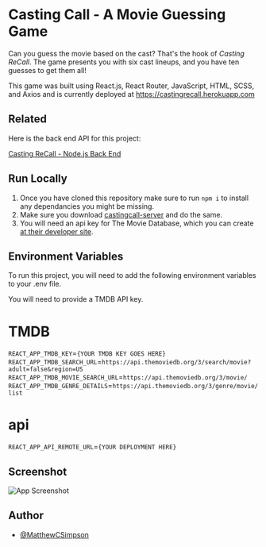 # Casting Call - A Movie Guessing Game

Can you guess the movie based on the cast?  That's the hook of _Casting ReCall_.  The game presents you with six cast lineups, and you have ten guesses to get them all!  

This game was built using React.js, React Router, JavaScript, HTML, SCSS, and Axios and is currently deployed at <https://castingrecall.herokuapp.com>

## Related

Here is the back end API for this project: 

[Casting ReCall - Node.js Back End](https://github.com/matthewcsimpson/castingrecall-server)

## Run Locally 

1. Once you have cloned this repository make sure to run `npm i` to install any dependancies you might be missing. 
2. Make sure you download [castingcall-server](https://github.com/matthewcsimpson/castingcall-server) and do the same. 
3. You will need an api key for The Movie Database, which you can create [at their developer site](https://www.themoviedb.org/documentation/api). 

## Environment Variables

To run this project, you will need to add the following environment variables to your .env file.  

You will need to provide a TMDB API key.
#  TMDB
`REACT_APP_TMDB_KEY`=`{YOUR TMDB KEY GOES HERE}`
`REACT_APP_TMDB_SEARCH_URL`=`https://api.themoviedb.org/3/search/movie?adult=false&region=US`
`REACT_APP_TMDB_MOVIE_SEARCH_URL`=`https://api.themoviedb.org/3/movie/`
`REACT_APP_TMDB_GENRE_DETAILS`=`https://api.themoviedb.org/3/genre/movie/list`
# api
`REACT_APP_API_REMOTE_URL`=`{YOUR DEPLOYMENT HERE}`

## Screenshot

![App Screenshot](https://raw.githubusercontent.com/matthewcsimpson/castingrecall/main/src/data/screen.jpg?token=GHSAT0AAAAAABZEKBUWPRL2WDEGBFQ6VZUYYZVIKJQ)

## Author

- [@MatthewCSimpson](https://www.github.com/matthewcsimpson)
